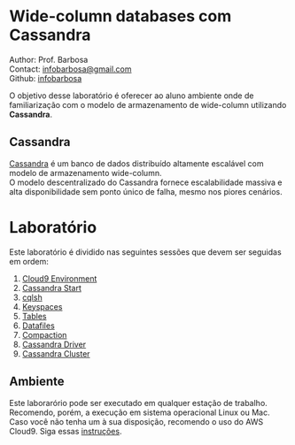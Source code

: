 # Wide-column databases com Cassandra

Author: Prof. Barbosa<br>
Contact: infobarbosa@gmail.com<br>
Github: [infobarbosa](https://github.com/infobarbosa)

O objetivo desse laboratório é oferecer ao aluno ambiente onde de familiarização com o modelo de armazenamento de wide-column utilizando **Cassandra**.

## Cassandra

[Cassandra](https://cassandra.apache.org/_/index.html) é um banco de dados distribuído altamente escalável com modelo de armazenamento wide-column. <br>
O modelo descentralizado do Cassandra fornece escalabilidade massiva e alta disponibilidade sem ponto único de falha, mesmo nos piores cenários.

# Laboratório

Este laboratório é dividido nas seguintes sessões que devem ser seguidas em ordem:
1. [Cloud9 Environment](./01-Cloud9-Environment)
2. [Cassandra Start](./02-Cassandra-Start)
3. [cqlsh](./03-cqlsh)
4. [Keyspaces](./04-Keyspaces)
5. [Tables](./05-Tables)
6. [Datafiles](./06-Datafiles)
7. [Compaction](./07-Compaction)
8. [Cassandra Driver](./08-Cassandra-Driver)
9. [Cassandra Cluster](./09-Cluster)

## Ambiente
Este laborarório pode ser executado em qualquer estação de trabalho.<br>
Recomendo, porém, a execução em sistema operacional Linux ou Mac.<br>
Caso você não tenha um à sua disposição, recomendo o uso do AWS Cloud9. Siga essas [instruções](./01-Cloud9-Environment/README.md).


